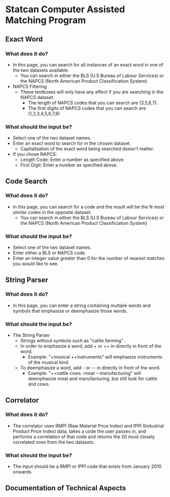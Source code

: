 # Statcan Computer Assisted Matching Program
## Exact Word
### What does it do?
- In this page, you can search for all instances of an exact word in one of the two datasets available. 
    - You can search in either the BLS (U.S Bureau of Labour Services) or the NAPCS (North American Product Classificiation System)
- NAPCS Filtering
    - These textboxes will only have any effect if you are searching in the NAPCS dataset. 
        - The length of NAPCS codes that you can search are (3,5,6,7).
        - The first digits of NAPCS codes that you can search are (1,2,3,4,5,6,7,8)
### What should the input be?
- Select one of the two dataset names.
- Enter an exact word to search for in the chosen dataset.
    - Capitalisation of the exact word being searched doesn't matter.
- If you chose NAPCS:
    - Length Code: Enter a number as specified above.
    - First Digit: Enter a number as specified above.
## Code Search
### What does it do?
- In this page, you can search for a code and the result will be the N most similar codes in the opposite dataset. 
    - You can search in either the BLS (U.S Bureau of Labour Services) or the NAPCS (North American Product Classificiation System)
### What should the input be?
- Select one of the two dataset names.
- Enter either a BLS or NAPCS code.
- Enter an integer value greater than 0 for the number of nearest matches you would like to see.
## String Parser
### What does it do?
- In this page, you can enter a string containing multiple words and symbols that emphasize or deemphasize those words. 
### What should the input be?
- The String Parser
    - Strings without symbols such as "cattle farming" .
    - In order to emphasize a word, add + or ++ in directly in front of the word. 
        - Example: "+musical ++instruments" will emphasize instruments of the musical kind.
    - To deemphasize a word, add - or -- in directly in front of the word.
        - Example: "++cattle cows -meat --manufacturing" will deemphasize meat and manufacturing, but still look for cattle and cows. 
## Correlator
### What does it do?
- The correlator uses RMPI (Raw Material Price Index) and IPPI (Industrial Product Price Index) data, takes a code the user passes in, and performs a correlation of that code and returns the 20 most closely correlated rows from the two datasets. 
### What should the input be?
- The input should be a RMPI or IPPI code that exists from January 2010 onwards. 
## Documentation of Technical Aspects